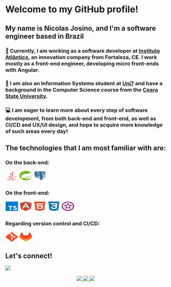<link rel="stylesheet" href="https://cdn.jsdelivr.net/gh/devicons/devicon@latest/devicon.min.css">


# Welcome to my GitHub profile!

## My name is Nicolas Josino, and I'm a software engineer based in Brazil

### 💼 Currently, I am working as a software developer at [Instituto Atlântico](https://www.atlantico.com.br/en/?en=1), an innovation company from Fortaleza, CE. I work mostly as a front-end engineer, developing micro front-ends with Angular.
### 📘 I am also an Information Systems student at [Uni7](https://www.uni7.edu.br/) and have a background in the Computer Science course from the [Ceara State University](https://www.uece.br/).

### 💻 I am eager to learn more about every step of software development, from both back-end and front-end, as well as CI/CD and UX/UI design, and hope to acquire more knowledge of such areas every day!

## The technologies that I am most familiar with are:

  ### On the back-end:
  
  <div style="display: inline_block">
    <img align="center" alt="java" height="30" width="40" src="https://raw.githubusercontent.com/devicons/devicon/master/icons/java/java-plain.svg">
    <img align="center" alt="spring-boot" height="30" width="40" src="https://raw.githubusercontent.com/devicons/devicon/master/icons/spring/spring-original.svg">
    <img align="center" alt="postgreSQL" height="30" width="40" src="https://raw.githubusercontent.com/devicons/devicon/master/icons/postgresql/postgresql-plain.svg">
  </div>

  ##

  ### On the front-end:
  
  <div style="display: inline_block">
    <img align="center" alt="ts" height="30" width="40" src="https://raw.githubusercontent.com/devicons/devicon/master/icons/typescript/typescript-plain.svg">
    <img align="center" alt="angular" height="30" width="40" src="https://raw.githubusercontent.com/devicons/devicon/master/icons/angularjs/angularjs-plain.svg">
    <img align="center" alt="html" height="30" width="40" src="https://raw.githubusercontent.com/devicons/devicon/master/icons/html5/html5-plain.svg">
    <img align="center" alt="css" height="30" width="40" src="https://raw.githubusercontent.com/devicons/devicon/master/icons/css3/css3-plain.svg">
    <img align="center" alt="jasmine" height="30" width="40" src="https://raw.githubusercontent.com/devicons/devicon/master/icons/jasmine/jasmine-plain.svg">
  </div>

  ##

  ### Regarding version control and CI/CD:
  <div style="display: inline_block">
    <img alt="git" src="https://raw.githubusercontent.com/devicons/devicon/master/icons/git/git-original.svg" height="30" width="40"/>
    <img alt="gitlab" src="https://raw.githubusercontent.com/devicons/devicon/master/icons/gitlab/gitlab-original.svg" height="30" width="40"/>
  </div>  

  ## Let's connect!
  <a href="https://www.linkedin.com/in/nicolasjosino" target="_blank"><img src="https://img.shields.io/badge/-LinkedIn-%230077B5?style=for-the-badge&logo=linkedin&logoColor=white" target="_blank"></a>

  <div align="center">
  <a href="https://github.com/nicolasjosino">
  <img height="180em" src="https://github-readme-stats.vercel.app/api?username=nicolasjosino&show_icons=true&theme=tokyonight&include_all_commits=true&count_private=true"/>
  <img height="180em" src="https://github-readme-stats.vercel.app/api/top-langs/?username=nicolasjosino&layout=compact&langs_count=7&theme=tokyonight"/>
   <img height="150em" src="https://github-readme-streak-stats.herokuapp.com/?user=nicolasjosino&hide_border=false&theme=tokyonight&show_icons=true"/>
</div>
